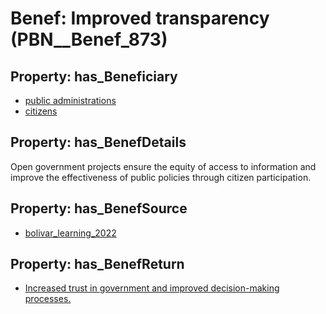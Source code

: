 # Benef: __Improved transparency__ (PBN__Benef_873)

## Property: has_Beneficiary

* [public administrations](../Stakeholder/PBN__Stakeholder_353)
* [citizens](../Stakeholder/PBN__Stakeholder_54)

## Property: has_BenefDetails

Open government projects ensure the equity of access to information and improve the effectiveness of public policies through citizen participation.

## Property: has_BenefSource

* [bolivar_learning_2022](../Article/PBN__Article_177)

## Property: has_BenefReturn

* [Increased trust in government and improved decision-making processes.](../BenefReturn/PBN__BenefReturn_954)

